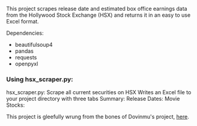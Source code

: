 This project scrapes release date and estimated box office earnings data from the Hollywood Stock Exchange (HSX) and returns it in an easy to use Excel format.


Dependencies:
 * beautifulsoup4
 * pandas
 * requests
 * openpyxl


### Using hsx_scraper.py:
hsx_scraper.py: Scrape all current securities on HSX
                Writes an Excel file to your project directory with three tabs
                    Summary: 
                    Release Dates: 
                    Movie Stocks: 


This project is gleefully wrung from the bones of Dovinmu's project, [here](http://dovinmu.github.io/hsx/).
  